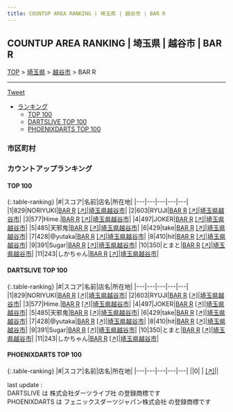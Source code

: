 ```yaml
---
title: COUNTUP AREA RANKING | 埼玉県 | 越谷市 | BAR R
---
```

## COUNTUP AREA RANKING | 埼玉県 | 越谷市 | BAR R

[TOP](/darts/rank/) > [埼玉県](/darts/rank/埼玉県/) > [越谷市](/darts/rank/埼玉県/越谷市/) > BAR R

___

<a href="https://twitter.com/share?ref_src=twsrc%5Etfw" data-text="COUNTUP AREA RANKING | 埼玉県越谷市BAR R" class="twitter-share-button" data-hashtags="DARTSLIVE,PHOENIXDARTS,darts,ダーツ" data-show-count="false">Tweet</a>

* [ランキング](#カウントアップランキング)
    * [TOP 100](#top-100)
    * [DARTSLIVE TOP 100](#dartslive-top-100)
    * [PHOENIXDARTS TOP 100](#phoenixdarts-top-100)

### 市区町村

<ul>

</ul>

### カウントアップランキング

#### TOP 100



{:.table-ranking}
|#|スコア|名前|店名|所在地|
|---|---|---|---|---|
|1|829|<span class="rank-name-dl">NORIYUKI</span>|<a href="/darts/rank/shops/e04616904beaa5f7a3f63593b5358cc4.html">BAR R</a> <a href="https://search.dartslive.com/jp/shop/e04616904beaa5f7a3f63593b5358cc4">[↗]</a>|<a href="/darts/rank/埼玉県/越谷市">埼玉県越谷市</a>|
|2|603|<span class="rank-name-dl">RYUJI</span>|<a href="/darts/rank/shops/e04616904beaa5f7a3f63593b5358cc4.html">BAR R</a> <a href="https://search.dartslive.com/jp/shop/e04616904beaa5f7a3f63593b5358cc4">[↗]</a>|<a href="/darts/rank/埼玉県/越谷市">埼玉県越谷市</a>|
|3|577|<span class="rank-name-dl">Hime.</span>|<a href="/darts/rank/shops/e04616904beaa5f7a3f63593b5358cc4.html">BAR R</a> <a href="https://search.dartslive.com/jp/shop/e04616904beaa5f7a3f63593b5358cc4">[↗]</a>|<a href="/darts/rank/埼玉県/越谷市">埼玉県越谷市</a>|
|4|497|<span class="rank-name-dl">JOKER</span>|<a href="/darts/rank/shops/e04616904beaa5f7a3f63593b5358cc4.html">BAR R</a> <a href="https://search.dartslive.com/jp/shop/e04616904beaa5f7a3f63593b5358cc4">[↗]</a>|<a href="/darts/rank/埼玉県/越谷市">埼玉県越谷市</a>|
|5|485|<span class="rank-name-dl">天邪鬼</span>|<a href="/darts/rank/shops/e04616904beaa5f7a3f63593b5358cc4.html">BAR R</a> <a href="https://search.dartslive.com/jp/shop/e04616904beaa5f7a3f63593b5358cc4">[↗]</a>|<a href="/darts/rank/埼玉県/越谷市">埼玉県越谷市</a>|
|6|429|<span class="rank-name-dl">take</span>|<a href="/darts/rank/shops/e04616904beaa5f7a3f63593b5358cc4.html">BAR R</a> <a href="https://search.dartslive.com/jp/shop/e04616904beaa5f7a3f63593b5358cc4">[↗]</a>|<a href="/darts/rank/埼玉県/越谷市">埼玉県越谷市</a>|
|7|428|<span class="rank-name-dl">@yutaka</span>|<a href="/darts/rank/shops/e04616904beaa5f7a3f63593b5358cc4.html">BAR R</a> <a href="https://search.dartslive.com/jp/shop/e04616904beaa5f7a3f63593b5358cc4">[↗]</a>|<a href="/darts/rank/埼玉県/越谷市">埼玉県越谷市</a>|
|8|410|<span class="rank-name-dl">hit</span>|<a href="/darts/rank/shops/e04616904beaa5f7a3f63593b5358cc4.html">BAR R</a> <a href="https://search.dartslive.com/jp/shop/e04616904beaa5f7a3f63593b5358cc4">[↗]</a>|<a href="/darts/rank/埼玉県/越谷市">埼玉県越谷市</a>|
|9|391|<span class="rank-name-dl">Sugar</span>|<a href="/darts/rank/shops/e04616904beaa5f7a3f63593b5358cc4.html">BAR R</a> <a href="https://search.dartslive.com/jp/shop/e04616904beaa5f7a3f63593b5358cc4">[↗]</a>|<a href="/darts/rank/埼玉県/越谷市">埼玉県越谷市</a>|
|10|350|<span class="rank-name-dl">とまと</span>|<a href="/darts/rank/shops/e04616904beaa5f7a3f63593b5358cc4.html">BAR R</a> <a href="https://search.dartslive.com/jp/shop/e04616904beaa5f7a3f63593b5358cc4">[↗]</a>|<a href="/darts/rank/埼玉県/越谷市">埼玉県越谷市</a>|
|11|243|<span class="rank-name-dl">しかちゃん</span>|<a href="/darts/rank/shops/e04616904beaa5f7a3f63593b5358cc4.html">BAR R</a> <a href="https://search.dartslive.com/jp/shop/e04616904beaa5f7a3f63593b5358cc4">[↗]</a>|<a href="/darts/rank/埼玉県/越谷市">埼玉県越谷市</a>|


#### DARTSLIVE TOP 100



{:.table-ranking}
|#|スコア|名前|店名|所在地|
|---|---|---|---|---|
|1|829|<span class="rank-name-dl">NORIYUKI</span>|<a href="/darts/rank/shops/e04616904beaa5f7a3f63593b5358cc4.html">BAR R</a> <a href="https://search.dartslive.com/jp/shop/e04616904beaa5f7a3f63593b5358cc4">[↗]</a>|<a href="/darts/rank/埼玉県/越谷市">埼玉県越谷市</a>|
|2|603|<span class="rank-name-dl">RYUJI</span>|<a href="/darts/rank/shops/e04616904beaa5f7a3f63593b5358cc4.html">BAR R</a> <a href="https://search.dartslive.com/jp/shop/e04616904beaa5f7a3f63593b5358cc4">[↗]</a>|<a href="/darts/rank/埼玉県/越谷市">埼玉県越谷市</a>|
|3|577|<span class="rank-name-dl">Hime.</span>|<a href="/darts/rank/shops/e04616904beaa5f7a3f63593b5358cc4.html">BAR R</a> <a href="https://search.dartslive.com/jp/shop/e04616904beaa5f7a3f63593b5358cc4">[↗]</a>|<a href="/darts/rank/埼玉県/越谷市">埼玉県越谷市</a>|
|4|497|<span class="rank-name-dl">JOKER</span>|<a href="/darts/rank/shops/e04616904beaa5f7a3f63593b5358cc4.html">BAR R</a> <a href="https://search.dartslive.com/jp/shop/e04616904beaa5f7a3f63593b5358cc4">[↗]</a>|<a href="/darts/rank/埼玉県/越谷市">埼玉県越谷市</a>|
|5|485|<span class="rank-name-dl">天邪鬼</span>|<a href="/darts/rank/shops/e04616904beaa5f7a3f63593b5358cc4.html">BAR R</a> <a href="https://search.dartslive.com/jp/shop/e04616904beaa5f7a3f63593b5358cc4">[↗]</a>|<a href="/darts/rank/埼玉県/越谷市">埼玉県越谷市</a>|
|6|429|<span class="rank-name-dl">take</span>|<a href="/darts/rank/shops/e04616904beaa5f7a3f63593b5358cc4.html">BAR R</a> <a href="https://search.dartslive.com/jp/shop/e04616904beaa5f7a3f63593b5358cc4">[↗]</a>|<a href="/darts/rank/埼玉県/越谷市">埼玉県越谷市</a>|
|7|428|<span class="rank-name-dl">@yutaka</span>|<a href="/darts/rank/shops/e04616904beaa5f7a3f63593b5358cc4.html">BAR R</a> <a href="https://search.dartslive.com/jp/shop/e04616904beaa5f7a3f63593b5358cc4">[↗]</a>|<a href="/darts/rank/埼玉県/越谷市">埼玉県越谷市</a>|
|8|410|<span class="rank-name-dl">hit</span>|<a href="/darts/rank/shops/e04616904beaa5f7a3f63593b5358cc4.html">BAR R</a> <a href="https://search.dartslive.com/jp/shop/e04616904beaa5f7a3f63593b5358cc4">[↗]</a>|<a href="/darts/rank/埼玉県/越谷市">埼玉県越谷市</a>|
|9|391|<span class="rank-name-dl">Sugar</span>|<a href="/darts/rank/shops/e04616904beaa5f7a3f63593b5358cc4.html">BAR R</a> <a href="https://search.dartslive.com/jp/shop/e04616904beaa5f7a3f63593b5358cc4">[↗]</a>|<a href="/darts/rank/埼玉県/越谷市">埼玉県越谷市</a>|
|10|350|<span class="rank-name-dl">とまと</span>|<a href="/darts/rank/shops/e04616904beaa5f7a3f63593b5358cc4.html">BAR R</a> <a href="https://search.dartslive.com/jp/shop/e04616904beaa5f7a3f63593b5358cc4">[↗]</a>|<a href="/darts/rank/埼玉県/越谷市">埼玉県越谷市</a>|
|11|243|<span class="rank-name-dl">しかちゃん</span>|<a href="/darts/rank/shops/e04616904beaa5f7a3f63593b5358cc4.html">BAR R</a> <a href="https://search.dartslive.com/jp/shop/e04616904beaa5f7a3f63593b5358cc4">[↗]</a>|<a href="/darts/rank/埼玉県/越谷市">埼玉県越谷市</a>|


#### PHOENIXDARTS TOP 100



{:.table-ranking}
|#|スコア|名前|店名|所在地|
|---|---|---|---|---|
||0|<span class="rank-name-dl"> </span>|<a href="/darts/rank/shops/.html"></a> <a href="">[↗]</a>|<a href="/darts/rank//"></a>|


<div class="footer border-top border-gray-light mt-5 pt-3 text-right text-gray">
    last update : <span style="font-weight: italic" id="foot_last_modified"></span><br />
    DARTSLIVE は 株式会社ダーツライブ社 の登録商標です<br />
    PHOENIXDARTS は フェニックスダーツジャパン株式会社 の登録商標です<br />
</div>

<script src="https://cdnjs.cloudflare.com/ajax/libs/jquery.tablesorter/2.31.3/js/jquery.tablesorter.min.js" integrity="sha512-qzgd5cYSZcosqpzpn7zF2ZId8f/8CHmFKZ8j7mU4OUXTNRd5g+ZHBPsgKEwoqxCtdQvExE5LprwwPAgoicguNg==" crossorigin="anonymous" referrerpolicy="no-referrer"></script>
<link rel="stylesheet" href="https://cdnjs.cloudflare.com/ajax/libs/jquery.tablesorter/2.31.3/css/theme.default.min.css" integrity="sha512-wghhOJkjQX0Lh3NSWvNKeZ0ZpNn+SPVXX1Qyc9OCaogADktxrBiBdKGDoqVUOyhStvMBmJQ8ZdMHiR3wuEq8+w==" crossorigin="anonymous" referrerpolicy="no-referrer" />
<script>
$(function() {
    $(".table-ranking").tablesorter({sortList:[[0, 0]]});
    $("#foot_last_modified").text(formatDate(new Date(document.lastModified), 'yyyy-MM-dd HH:mm:ss'));
});
</script>

<script async src="https://platform.twitter.com/widgets.js" charset="utf-8"></script>